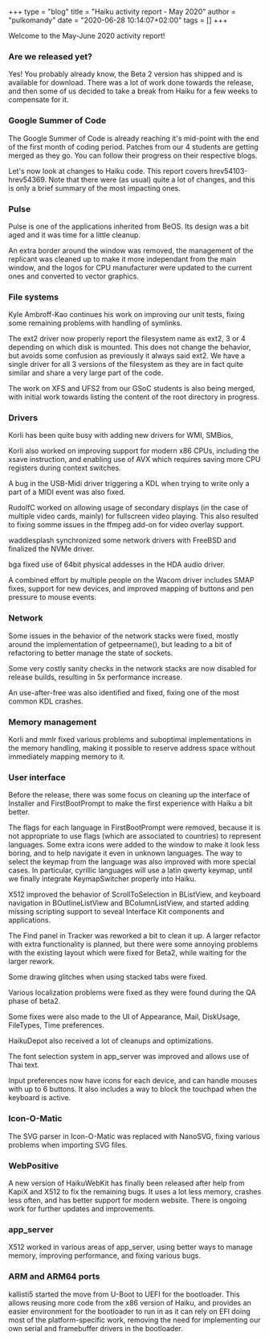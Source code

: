 +++
type = "blog"
title = "Haiku activity report - May 2020"
author = "pulkomandy"
date = "2020-06-28 10:14:07+02:00"
tags = []
+++

Welcome to the May-June 2020 activity report!

<h3>Are we released yet?</h3>

Yes! You probably already know, the Beta 2 version has shipped and is available for download.
There was a lot of work done towards the release, and then some of us decided to take a break
from Haiku for a few weeks to compensate for it.

<h3>Google Summer of Code</h3>

The Google Summer of Code is already reaching it's mid-point with the end of
the first month of coding period. Patches from our 4 students are getting merged
as they go. You can follow their progress on their respective blogs.

Let's now look at changes to Haiku code. This report covers hrev54103-hrev54369. Note that there were (as usual) quite a lot of changes, and this is only a brief summary of the most impacting ones.

<h3>Pulse</h3>

Pulse is one of the applications inherited from BeOS. Its design was a bit aged
and it was time for a little cleanup.

An extra border around the window was removed, the management of the replicant was cleaned up to make it more independant from the main window,
and the logos for CPU manufacturer were updated to the current ones and converted to vector graphics.

<h3>File systems</h3>

Kyle Ambroff-Kao continues his work on improving our unit tests, fixing some remaining problems with handling of symlinks.

The ext2 driver now properly report the filesystem name as ext2, 3 or 4 depending on which disk is mounted. This does not change the behavior, but avoids some confusion as previously it always said ext2. We have a single driver for all 3 versions of the filesystem as they are in fact quite similar and share a very large part of the code.

The work on XFS and UFS2 from our GSoC students is also being merged, with initial work towards listing the content of the root directory in progress.

<h3>Drivers</h3>

Korli has been quite busy with adding new drivers for WMI, SMBios,

Korli also worked on improving support for modern x86 CPUs, including the xsave instruction, and enabling use of AVX which requires saving more CPU registers during context switches.

A bug in the USB-Midi driver triggering a KDL when trying to write only a part of a MIDI event was also fixed.

RudolfC worked on allowing usage of secondary displays (in the case of multiple video cards, mainly) for fullscreen video playing. This also resulted to fixing somme issues in the ffmpeg add-on for video overlay support.

waddlesplash synchronized some network drivers with FreeBSD and finalized the NVMe driver.

bga fixed use of 64bit physical addesses in the HDA audio driver.

A combined effort by multiple people on the Wacom driver includes SMAP fixes, support for new devices, and improved mapping of buttons and pen pressure to mouse events.

<h3>Network</h3>

Some issues in the behavior of the network stacks were fixed, mostly around the implementation of getpeername(), but leading to a bit of refactoring to better manage the state of sockets.

Some very costly sanity checks in the network stacks are now disabled for release builds, resulting in 5x performance increase.

An use-after-free was also identified and fixed, fixing one of the most common KDL crashes.

<h3>Memory management</h3>

Korli and mmlr fixed various problems and suboptimal implementations in the memory handling, making it possible to reserve address space without immediately mapping memory to it.

<h3>User interface</h3>

Before the release, there was some focus on cleaning up the interface of Installer and FirstBootPrompt
to make the first experience with Haiku a bit better.

The flags for each language in FirstBootPrompt were removed, because it is not appropriate
to use flags (which are associated to countries) to represent languages. Some extra icons
were added to the window to make it look less boring, and to help navigate it even in
unknown languages. The way to select the keymap from the language was also improved with
more special cases. In particular, cyrillic languages will use a latin qwerty keymap, until
we finally integrate KeymapSwitcher properly into Haiku.

X512 improved the behavior of ScrollToSelection in BListView, and keyboard navigation in BOutlineListView and BColumnListView, and started adding missing scripting support to seveal Interface Kit components and applications.

The Find panel in Tracker was reworked a bit to clean it up. A larger refactor
with extra functionality is planned, but there were some annoying problems with
the existing layout which were fixed for Beta2, while waiting for the larger
rework.

Some drawing glitches when using stacked tabs were fixed.

Various localization problems were fixed as they were found during the QA phase of beta2.

Some fixes were also made to the UI of Appearance, Mail, DiskUsage, FileTypes, Time preferences.

HaikuDepot also received a lot of cleanups and optimizations.

The font selection system in app_server was improved and allows use of Thai text.

Input preferences now have icons for each device, and can handle mouses with up to 6 buttons. It also includes a way to block the touchpad when the keyboard is active.

<h3>Icon-O-Matic</h3>

The SVG parser in Icon-O-Matic was replaced with NanoSVG, fixing various problems when importing SVG files.

<h3>WebPositive</h3>

A new version of HaikuWebKit has finally been released after help from KapiX and X512 to fix the remaining bugs. It uses a lot less memory, crashes less often, and has better support for modern website. There is ongoing work for further updates and improvements.

<h3>app_server</h3>

X512 worked in various areas of app_server, using better ways to manage memory, improving performance, and fixing various bugs.

<h3>ARM and ARM64 ports</h3>

kallisti5 started the move from U-Boot to UEFI for the bootloader. This allows reusing more code from the x86 version of Haiku, and provides an easier environment for the bootloader to run in as it can rely on EFI doing most of the platform-specific work, removing the need for implementing our own serial and framebuffer drivers in the bootloader.

